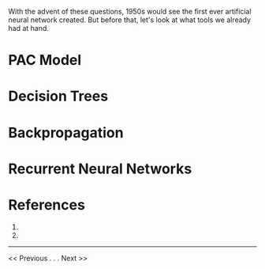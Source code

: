 With the advent of these questions, 1950s would see the first ever artificial neural network created. But before that, let's look at what tools we already had at hand.

# PAC Model
# Decision Trees
# Backpropagation
# Recurrent Neural Networks

# References
1. 
2. 
---
<< Previous . . .   Next >>
<!--stackedit_data:
eyJoaXN0b3J5IjpbMTIwMjU0NTQ2Ml19
-->